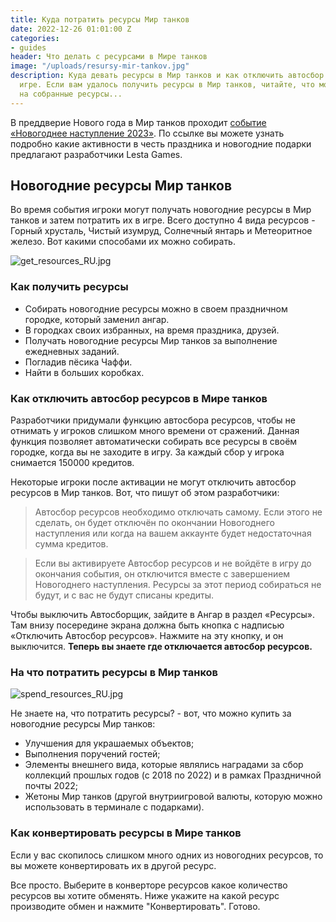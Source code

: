 ```yaml
---
title: Куда потратить ресурсы Мир танков
date: 2022-12-26 01:01:00 Z
categories:
- guides
header: Что делать с ресурсами в Мире танков
image: "/uploads/resursy-mir-tankov.jpg"
description: Куда девать ресурсы в Мир танков и как отключить автосбор ресурсов в
  игре. Если вам удалось получить ресурсы в Мир танков, читайте, что можно купить
  на собранные ресурсы...
---
```


В преддверие Нового года в Мир танков проходит [событие «Новогоднее наступление 2023»](https://protanks.ru/novoghodnieie-nastuplieniie-2023-v-mir-tankov). По ссылке вы можете узнать подробно какие активности в честь праздника и новогодние подарки предлагают разработчики Lesta Games.

## Новогодние ресурсы Мир танков

Во время события игроки могут получать новогодние ресурсы в Мир танков и затем потратить их в игре. Всего доступно 4 вида ресурсов - Горный хрусталь, Чистый изумруд, Солнечный янтарь и Метеоритное железо. Вот какими способами их можно собирать.

![get_resources_RU.jpg](https://content-wg.gcdn.co/locdoc/infographics/2022/HO_resources/get_resources_RU.jpg)

### Как получить ресурсы 

* Собирать новогодние ресурсы можно в своем праздничном городке, который заменил ангар.
* В городках своих избранных, на время праздника, друзей.
* Получать новогодние ресурсы Мир танков за выполнение ежедневных заданий.
* Погладив пёсика Чаффи.
* Найти в больших коробках.

### Как отключить автосбор ресурсов в Мире танков

Разработчики придумали функцию автосбора ресурсов, чтобы не отнимать у игроков слишком много времени от сражений. Данная функция позволяет автоматически собирать все ресурсы в своём городке, когда вы не заходите в игру. За каждый сбор у игрока снимается 150000 кредитов.

Некоторые игроки после активации не могут отключить автосбор ресурсов в Мир танков. Вот, что пишут об этом разработчики:

> Автосбор ресурсов необходимо отключать самому. Если этого не сделать, он будет отключён по окончании Новогоднего наступления или когда на вашем аккаунте будет недостаточная сумма кредитов. 

> Если вы активируете Автосбор ресурсов и не войдёте в игру до окончания события, он отключится вместе с завершением Новогоднего наступления. Ресурсы за этот период собираться не будут, и с вас не будут списаны кредиты.

Чтобы выключить Автосборщик, зайдите в Ангар в раздел «Ресурсы». Там внизу посередине экрана должна быть кнопка с надписью «Отключить Автосбор ресурсов». Нажмите на эту кнопку, и он выключится. **Теперь вы знаете где отключается автосбор ресурсов.**

### На что потратить ресурсы в Мир танков

![spend_resources_RU.jpg](https://content-wg.gcdn.co/locdoc/infographics/2022/HO_resources/spend_resources_RU.jpg)

Не знаете на, что потратить ресурсы? - вот, что можно купить за новогодние ресурсы Мир танков:

* Улучшения для украшаемых объектов; 
* Выполнения поручений гостей; 
* Элементы внешнего вида, которые являлись наградами за сбор коллекций прошлых годов (с 2018 по 2022) и в рамках Праздничной почты 2022; 
* Жетоны Мир танков (другой внутриигровой валюты, которую можно использовать в терминале с подарками).

### Как конвертировать ресурсы в Мире танков

Если у вас скопилось слишком много одних из новогодних ресурсов, то вы можете конвертировать их в другой ресурс.

Все просто. Выберите в конверторе ресурсов какое количество ресурсов вы хотите обменять. Ниже укажите на какой ресурс производите обмен и нажмите "Конвертировать". Готово.

